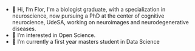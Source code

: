 - 👋 Hi, I’m Flor, I'm a biologist graduate, with a specialization in neuroscience, now pursuing a PhD at the center of cognitive neurocience, UdeSA, working on neuroimages and neurodegenerative diseases.
- 👀 I’m interested in Open Science.
- 🌱 I’m currently a first year masters student in Data Science


<!---
florenciaaltschuler/florenciaaltschuler is a ✨ special ✨ repository because its `README.md` (this file) appears on your GitHub profile.
You can click the Preview link to take a look at your changes.
--->

